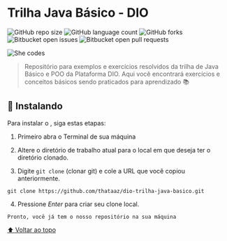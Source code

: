 # Trilha Java Básico - DIO

![GitHub repo size](https://img.shields.io/github/repo-size/thataaz/dio-trilha-java-basico?style=for-the-badge)
![GitHub language count](https://img.shields.io/github/languages/count/thataaz/dio-trilha-java-basico?style=for-the-badge)
![GitHub forks](https://img.shields.io/github/forks/thataaz/dio-trilha-java-basico?style=for-the-badge)
![Bitbucket open issues](https://img.shields.io/bitbucket/issues/thataaz/dio-trilha-java-basico?style=for-the-badge)
![Bitbucket open pull requests](https://img.shields.io/bitbucket/pr-raw/thataaz/dio-trilha-java-basico?style=for-the-badge)

<!---Esses são exemplos. Veja https://shields.io para outras pessoas ou para personalizar este conjunto de escudos. Você pode querer incluir dependências, status do projeto e informações de licença aqui--->
<img align="center" src="https://user-images.githubusercontent.com/59610437/197788028-57fdb3fb-8af8-4c4c-a36b-33647bdaa577.gif" alt="She codes">

> Repositório para exemplos e exercícios resolvidos da trilha de Java Básico e POO da Plataforma DIO. Aqui você encontrará exercícios e conceitos básicos sendo praticados para aprendizado 📚

## 🚀 Instalando <dio-trilha-java-basico>

Para instalar o <dio-trilha-java-basico>, siga estas etapas:

1. Primeiro abra o Terminal de sua máquina

2. Altere o diretório de trabalho atual para o local em que deseja ter o diretório clonado.

3. Digite `git clone` (clonar git) e cole a URL que você copiou anteriormente.

```
git clone https://github.com/thataaz/dio-trilha-java-basico.git
```

4. Pressione *Enter* para criar seu clone local.

```
Pronto, você já tem o nosso repositório na sua máquina
```

[⬆ Voltar ao topo](#nome-do-projeto)<br>
